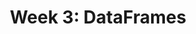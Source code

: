 ---
title: "Week 3: DataFrames"
weekNumber: 3
days:
  - date: "2025-01-20"
    events:
      - title: "No Lecture: MLK Day"
  - date: "2025-01-22"
    events:
      - name: LEC 4
        type: lecture
        title: DataFrame Fundamentals
        # html: resources/lectures/lec04/lec04-filled.html
        # github: https://github.com/practicaldsc/fa24/blob/main/lectures/lec04/
        reading: https://learningds.org/ch/06/pandas_subsetting.html
        reading_text: LDS 6.1
        # recording: https://leccap.engin.umich.edu/leccap/player/r/D3Hj4A
  - date: "2025-01-23"
    events:
      - name: DIS 3
        type: disc
        title: DataFrames and Querying
---